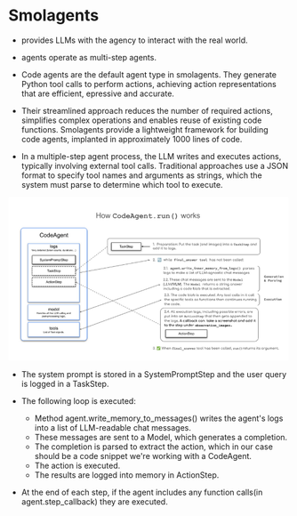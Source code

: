 # Smolagents
- provides LLMs with the agency to interact with the real world.

- agents operate as multi-step agents.

- Code agents are the default agent type in smolagents. They generate Python tool calls to perform actions, achieving action representations that are efficient, epressive and accurate.

- Their streamlined approach reduces the number of required actions, simplifies complex operations and enables reuse of existing code functions. Smolagents provide a lightweight framework for building code agents, implanted in approximately 1000 lines of code.

- In a multiple-step agent process, the LLM writes and executes actions, typically involving external tool calls. Traditional approaches use a JSON format to specify tool names and arguments as strings, which the system must parse to determine which tool to execute.

![alt text](image.png)

- The system prompt is stored in a SystemPromptStep and the user query is logged in a TaskStep.

- The following loop is executed:
    - Method agent.write_memory_to_messages() writes the agent's logs into a list of LLM-readable chat messages.
    - These messages are sent to a Model, which generates a completion.
    - The completion is parsed to extract the action, which in our case should be a code snippet we're working with a CodeAgent.
    - The action is executed.
    - The results are logged into memory in ActionStep.

- At the end of each step, if the agent includes any function calls(in agent.step_callback) they are executed.

